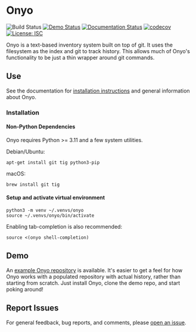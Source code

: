 # Onyo

![Build Status](https://github.com/psyinfra/onyo/actions/workflows/tests.yaml/badge.svg)
[![Demo Status](https://github.com/psyinfra/onyo/actions/workflows/deploy_demo.yaml/badge.svg)](https://github.com/psyinfra/onyo-demo/)
[![Documentation Status](https://readthedocs.org/projects/onyo/badge/?version=latest)](https://onyo.readthedocs.io/en/latest/)
[![codecov](https://codecov.io/gh/psyinfra/onyo/branch/main/graph/badge.svg?token=Z0VGYCHHAR)](https://codecov.io/gh/psyinfra/onyo)
[![License: ISC](https://img.shields.io/badge/License-ISC-blueviolet.svg)](https://opensource.org/licenses/ISC)

Onyo is a text-based inventory system built on top of git. It uses the filesystem as
the index and git to track history. This allows much of Onyo's functionality to
be just a thin wrapper around git commands.

## Use

See the documentation for [installation instructions](https://onyo.readthedocs.io/en/latest/installation.html)
and general information about Onyo.

### Installation

#### Non-Python Dependencies

Onyo requires Python >= 3.11 and a few system utilities.

Debian/Ubuntu:
```
apt-get install git tig python3-pip
```

macOS:
```
brew install git tig
```

#### Setup and activate virtual environment

```
python3 -m venv ~/.venvs/onyo
source ~/.venvs/onyo/bin/activate
```

Enabling tab-completion is also recommended:
```
source <(onyo shell-completion)
```

## Demo

An [example Onyo repository](https://github.com/psyinfra/onyo-demo/) is
available. It's easier to get a feel for how Onyo works with a populated
repository with actual history, rather than starting from scratch. Just install
Onyo, clone the demo repo, and start poking around!

## Report Issues

For general feedback, bug reports, and comments, please [open an issue](https://github.com/psyinfra/onyo/issues/new).
